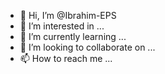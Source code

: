 - 👋 Hi, I’m @Ibrahim-EPS
- 👀 I’m interested in ...
- 🌱 I’m currently learning ...
- 💞️ I’m looking to collaborate on ...
- 📫 How to reach me ...

<!---
Ibrahim-EPS/Ibrahim-EPS is a ✨ special ✨ repository because its `README.md` (this file) appears on your GitHub profile.
You can click the Preview link to take a look at your changes.
--->
